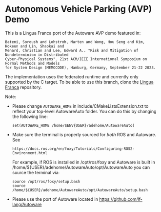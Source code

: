 # Autonomous Vehicle Parking (AVP) Demo
This is a Lingua Franca port of the Autoware AVP demo featured in:

    Bateni, Soroush and Lohstroh, Marten and Wong, Hou Seng and Kim, Hokeun and Lin, Shaokai and
    Menard, Christian and Lee, Edward A.. "Risk and Mitigation of Nondeterminism in Distributed
    Cyber-Physical Systems". 21st ACM/IEEE International Symposium on Formal Methods and Models
    for System Design (MEMOCODE), Hamburg, Germany, September 21-22 2023.

The implementation uses the federated runtime and currently only supported by the C target.
To be able to use this branch, clone the [Lingua Franca](https://github.com/lf-lang/lingua-franca) repository.

Note:

- Please change `AUTOWARE_HOME` in include/CMakeListsExtension.txt to reflect your top-level AutowareAuto folder. You can do this by changing the following line:
  
      set(AUTOWARE_HOME /home/$ENV{USER}/adehome/AutowareAuto)
  
- Make sure the terminal is properly sourced for _both_ ROS and Autoware. See
      
      https://docs.ros.org/en/foxy/Tutorials/Configuring-ROS2-Environment.html
  
  For example, if ROS is installed in /opt/ros/foxy and Autoware is built in /home/${USER}/adehome/AutowareAuto/opt/AutowareAuto you can source the terminal via:
  
      source /opt/ros/foxy/setup.bash
      source /home/${USER}/adehome/AutowareAuto/opt/AutowareAuto/setup.bash
  
 - Please use the port of Autoware located in https://github.com/lf-lang/Autoware

